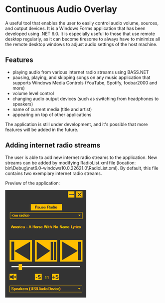 # Continuous Audio Overlay
A useful tool that enables the user to easily control audio volume, sources, and output devices. It is a Windows Forms application that has been developed using .NET 6.0.
It is especially useful to those that use remote desktop regularly, as it can become tiresome to always have to minimize all the remote desktop windows to adjust audio settings of the host machine.

## Features
- playing audio from various internet radio streams using BASS.NET
- pausing, playing, and skipping songs on any music application that supports Windows Media Controls (YouTube, Spotify, foobar2000 and more)
- volume level control
- changing audio output devices (such as switching from headphones to speakers)
- name of current media (title and artist)
- appearing on top of other applications

The application is still under development, and it's possible that more features will be added in the future.

## Adding internet radio streams
The user is able to add new internet radio streams to the application. New streams can be added by modifying RadioList.xml file (location: bin\Debug\net6.0-windows10.0.22621.0\RadioList.xml). By default, this file contains two exemplary internet radio streams.

Preview of the application:

![Application overlay](./Images/ContinuousAudioOverlayPreview.png)